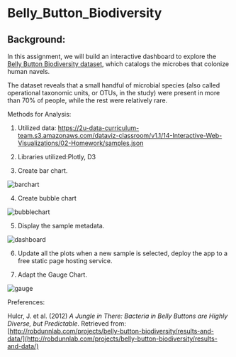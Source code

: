 # Belly_Button_Biodiversity
## Background:
In this assignment, we will build an interactive dashboard to explore the [Belly Button Biodiversity dataset](http://robdunnlab.com/projects/belly-button-biodiversity/), which catalogs the microbes that colonize human navels.

The dataset reveals that a small handful of microbial species (also called operational taxonomic units, or OTUs, in the study) were present in more than 70% of people, while the rest were relatively rare.

Methods for Analysis:

1. Utilized data:  https://2u-data-curriculum-team.s3.amazonaws.com/dataviz-classroom/v1.1/14-Interactive-Web-Visualizations/02-Homework/samples.json

2. Libraries utilized:Plotly, D3

3. Create bar chart.

![barchart](https://user-images.githubusercontent.com/100891182/176012650-567ed39c-e22a-4849-b687-d81189e7c409.png)


4. Create bubble chart

![bubblechart](https://user-images.githubusercontent.com/100891182/176012740-d4d84ca0-08a6-4663-8d9a-b021d59792d2.png)



5. Display the sample metadata.

![dashboard](https://user-images.githubusercontent.com/100891182/176013143-ae1ff509-c294-4f76-9b35-fb57ba500af9.png)



6. Update all the plots when a new sample is selected, deploy the app to a free static page hosting service.

7. Adapt the Gauge Chart.

![gauge](https://user-images.githubusercontent.com/100891182/176012803-7c4d7215-58d3-4188-9ef4-4a293748cbfd.png)


Preferences:


Hulcr, J. et al. (2012) _A Jungle in There: Bacteria in Belly Buttons are Highly Diverse, but Predictable_. Retrieved from: [http://robdunnlab.com/projects/belly-button-biodiversity/results-and-data/](http://robdunnlab.com/projects/belly-button-biodiversity/results-and-data/)




